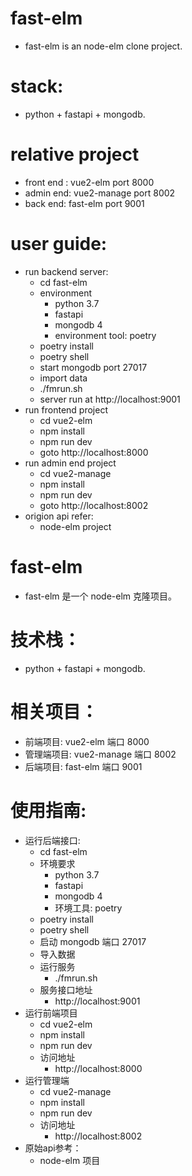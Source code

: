 # fast-elm 
- fast-elm is an node-elm clone project.

# stack:
- python + fastapi + mongodb.

# relative project
- front end : vue2-elm port 8000
- admin end: vue2-manage port 8002
- back end: fast-elm port 9001

# user guide:
  - run backend server: 
    - cd fast-elm
    - environment
      - python 3.7
      - fastapi
      - mongodb 4
      - environment tool: poetry
    - poetry install
    - poetry shell
    - start mongodb port 27017
    - import data
    - ./fmrun.sh
    - server run at http://localhost:9001
  - run frontend project
    - cd vue2-elm
    - npm install
    - npm run dev
    - goto http://localhost:8000
  - run admin end project
    - cd vue2-manage
    - npm install
    - npm run dev
    - goto http://localhost:8002
  - origion api refer:
    - node-elm project


# fast-elm 
- fast-elm 是一个 node-elm 克隆项目。

# 技术栈：
- python + fastapi + mongodb.

# 相关项目：
- 前端项目: vue2-elm 端口 8000
- 管理端项目: vue2-manage 端口 8002
- 后端项目: fast-elm 端口 9001

# 使用指南:
  - 运行后端接口:
    - cd fast-elm
    - 环境要求
      - python 3.7
      - fastapi
      - mongodb 4
      - 环境工具: poetry
    - poetry install
    - poetry shell
    - 启动 mongodb 端口 27017
    - 导入数据
    - 运行服务
      - ./fmrun.sh
    - 服务接口地址
      - http://localhost:9001
  - 运行前端项目
    - cd vue2-elm
    - npm install
    - npm run dev
    - 访问地址
      - http://localhost:8000
  - 运行管理端
    - cd vue2-manage
    - npm install
    - npm run dev
    - 访问地址
      - http://localhost:8002
  - 原始api参考：
    - node-elm 项目



